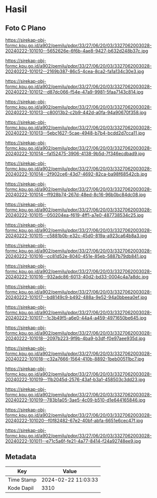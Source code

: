 # Hasil

## Foto C Plano

https://sirekap-obj-formc.kpu.go.id/a902/pemilu/pdpr/33/27/06/20/03/3327062003028-20240222-101010--5652626e-6f6b-4ae8-9427-b632d248b37c.jpg

https://sirekap-obj-formc.kpu.go.id/a902/pemilu/pdpr/33/27/06/20/03/3327062003028-20240222-101012--2169b387-86c5-4cea-8ca2-fa1a134c30e3.jpg

https://sirekap-obj-formc.kpu.go.id/a902/pemilu/pdpr/33/27/06/20/03/3327062003028-20240222-101012--d87dc066-f54e-47a9-9981-5faa7143c814.jpg

https://sirekap-obj-formc.kpu.go.id/a902/pemilu/pdpr/33/27/06/20/03/3327062003028-20240222-101013--c80013b2-c2b9-442d-a0fa-94a90670f358.jpg

https://sirekap-obj-formc.kpu.go.id/a902/pemilu/pdpr/33/27/06/20/03/3327062003028-20240222-101013--5ebc1627-5cae-4948-b7b4-bcdd2d7cca11.jpg

https://sirekap-obj-formc.kpu.go.id/a902/pemilu/pdpr/33/27/06/20/03/3327062003028-20240222-101014--fa152475-3906-4138-9b5d-7f346ecdbad9.jpg

https://sirekap-obj-formc.kpu.go.id/a902/pemilu/pdpr/33/27/06/20/03/3327062003028-20240222-101014--2f902ce6-43d7-4692-82ca-ba98f68542cb.jpg

https://sirekap-obj-formc.kpu.go.id/a902/pemilu/pdpr/33/27/06/20/03/3327062003028-20240222-101014--ff928b74-267d-48ed-8c16-96b0bc84dc08.jpg

https://sirekap-obj-formc.kpu.go.id/a902/pemilu/pdpr/33/27/06/20/03/3327062003028-20240222-101015--050204ea-f619-4ff1-a7e0-487738534c25.jpg

https://sirekap-obj-formc.kpu.go.id/a902/pemilu/pdpr/33/27/06/20/03/3327062003028-20240222-101015--c5881b0b-e32c-45d0-819a-a923ca64b8a3.jpg

https://sirekap-obj-formc.kpu.go.id/a902/pemilu/pdpr/33/27/06/20/03/3327062003028-20240222-101016--cc81d52e-8040-451e-85eb-5887b79db841.jpg

https://sirekap-obj-formc.kpu.go.id/a902/pemilu/pdpr/33/27/06/20/03/3327062003028-20240222-101016--932adc86-6013-40d2-bd33-0004c4a7a8dc.jpg

https://sirekap-obj-formc.kpu.go.id/a902/pemilu/pdpr/33/27/06/20/03/3327062003028-20240222-101017--bd8149c9-b492-488a-9e52-94a0bbeea0ef.jpg

https://sirekap-obj-formc.kpu.go.id/a902/pemilu/pdpr/33/27/06/20/03/3327062003028-20240222-101017--1c3b49f5-a6e0-44a4-a459-4971650be645.jpg

https://sirekap-obj-formc.kpu.go.id/a902/pemilu/pdpr/33/27/06/20/03/3327062003028-20240222-101018--2097b223-9f9b-4ba9-b3df-f0e97aee935d.jpg

https://sirekap-obj-formc.kpu.go.id/a902/pemilu/pdpr/33/27/06/20/03/3327062003028-20240222-101018--c32a7666-1564-410b-8892-1beb00511bc7.jpg

https://sirekap-obj-formc.kpu.go.id/a902/pemilu/pdpr/33/27/06/20/03/3327062003028-20240222-101019--11b2045d-2576-43af-b3a1-458503c3dd23.jpg

https://sirekap-obj-formc.kpu.go.id/a902/pemilu/pdpr/33/27/06/20/03/3327062003028-20240222-101019--783b1a05-3ae5-4c09-b510-d1e644165846.jpg

https://sirekap-obj-formc.kpu.go.id/a902/pemilu/pdpr/33/27/06/20/03/3327062003028-20240222-101020--f0f82482-67e2-40bf-abfa-6651e6cec47f.jpg

https://sirekap-obj-formc.kpu.go.id/a902/pemilu/pdpr/33/27/06/20/03/3327062003028-20240222-101011--e71c5a6f-fe21-4a77-8414-f24a92748ee9.jpg


## Metadata

| Key        | Value               |
| ---------- | ------------------- |
| Time Stamp | 2024-02-22 11:03:33 |
| Kode Dapil | 3310                |



